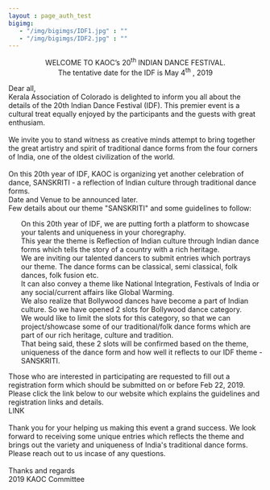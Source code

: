 ```yaml
---
layout : page_auth_test
bigimg:
   - "/img/bigimgs/IDF1.jpg" : ""
   - "/img/bigimgs/IDF2.jpg" : ""
---
```


<div align="center">WELCOME TO KAOC’s 20<sup>th</sup> INDIAN DANCE FESTIVAL. <br/> The tentative date for the IDF is May 4<sup>th</sup> , 2019 </div>
<p>
 Dear all,<br/>
	Kerala Association of Colorado is delighted to inform you all about the details of the 20th Indian Dance Festival (IDF). This premier event is a cultural treat equally enjoyed by the participants and the guests with great enthusiam.<br/><br/>
We invite you to stand witness as creative minds attempt to bring together the great artistry and spirit of traditional dance forms from the four corners of India, one of the oldest civilization of the world.<br/><br/>	
On this 20th year of IDF, KAOC is organizing yet another celebration of dance, SANSKRITI - a reflection of Indian culture through traditional dance forms.<br/>
Date and Venue to be announced later.<br/>
Few details about our theme "SANSKRITI" and some guidelines to follow:	<br/>
</p>
<div style="margin-left:25px">On this 20th year of IDF, we are putting forth a platform to showcase your talents and uniqueness in your choregraphy. <br/>This year the theme is Reflection of Indian culture through Indian dance forms which tells the story of a country with a rich heritage. <br/>We are inviting our talented dancers to submit entries which portrays our theme. The dance forms can be classical, semi classical, folk dances, folk fusion etc. <br/>It can also convey a theme like National Integration, Festivals of India or any social/current affairs like Global Warming. <br/>We also realize that Bollywood dances have become a part of Indian culture. So we have opened 2 slots for Bollywood dance category. <br/>We would like to limit the slots for this category, so that we can project/showcase some of our traditional/folk dance forms which are part of our rich heritage, culture and tradition. <br/>That being said, these 2 slots will be confirmed based on the theme, uniqueness of the dance form and how well it reflects to our IDF theme - SANSKRITI.</div>
<p>
Those who are interested in participating are requested to fill out a registration form which should be submitted on or before Feb 22, 2019.	<br/>
Please click the link below to our website which explains the guidelines and registration links and details.<br/>	
	LINK
<br/>	<br/>
Thank you for your helping us making this event a grand success. We look forward to receiving some unique entries which reflects the theme and brings out the variety and uniqueness of India's traditional dance forms.	
Please reach out to us incase of any questions.	<br/><br/>
Thanks and regards<br/>	
2019 KAOC Committee</p>





	
         	
	
	

